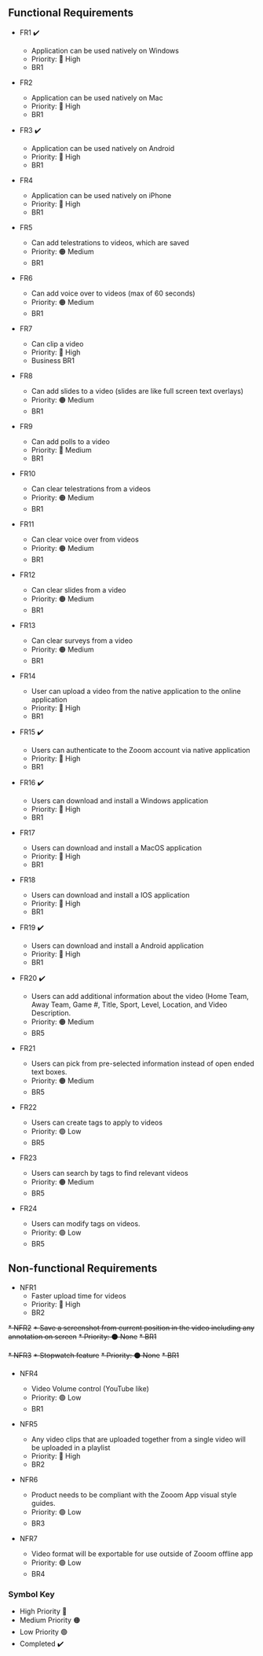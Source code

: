 ## Functional Requirements
* FR1 :heavy_check_mark:
  * Application can be used natively on Windows
  * Priority: :red_circle: High
  * BR1
  
* FR2
  * Application can be used natively on Mac
  * Priority: :red_circle: High
  * BR1
  
* FR3 :heavy_check_mark:
  * Application can be used natively on Android
  * Priority: :red_circle: High
  * BR1
  
* FR4
  * Application can be used natively on iPhone
  * Priority: :red_circle: High
  * BR1
  
* FR5
  * Can add telestrations to videos, which are saved
  * Priority: :orange_circle: Medium
  * BR1
  
* FR6
  * Can add voice over to videos (max of 60 seconds)
  * Priority: :orange_circle: Medium
  * BR1
  
* FR7
  * Can clip a video
  * Priority: :red_circle: High
  * Business BR1
  
* FR8
  * Can add slides to a video (slides are like full screen text overlays)
  * Priority: :orange_circle: Medium
  * BR1
  
* FR9
  * Can add polls to a video
  * Priority: :red_circle: Medium
  * BR1
  
* FR10
  * Can clear telestrations from a videos
  * Priority: :orange_circle: Medium
  * BR1
  
* FR11
  * Can clear voice over from videos
  * Priority: :orange_circle: Medium
  * BR1
  
* FR12
  * Can clear slides from a video
  * Priority: :orange_circle: Medium
  * BR1
  
* FR13
  * Can clear surveys from a video
  * Priority: :orange_circle: Medium
  * BR1
  
* FR14 
  * User can upload a video from the native application to the online application
  * Priority: :red_circle: High
  * BR1
  
* FR15 :heavy_check_mark:
  * Users can authenticate to the Zooom account via native application
  * Priority: :red_circle: High
  * BR1
  
* FR16 :heavy_check_mark:
  * Users can download and install a Windows application 
  * Priority: :red_circle: High
  * BR1
  
* FR17
  * Users can download and install a MacOS application 
  * Priority: :red_circle: High
  * BR1
  
* FR18
  * Users can download and install a IOS application 
  * Priority: :red_circle: High
  * BR1
 
* FR19 :heavy_check_mark:
  * Users can download and install a Android application 
  * Priority: :red_circle: High
  * BR1
  
* FR20 :heavy_check_mark:
  * Users can add additional information about the video (Home Team, Away Team, Game #, Title, Sport, Level, Location, and Video Description. 
  * Priority: :orange_circle: Medium
  * BR5
  
* FR21 
  * Users can pick from pre-selected information instead of open ended text boxes.
  * Priority: :orange_circle: Medium
  * BR5
  
* FR22
  * Users can create tags to apply to videos
  * Priority: :green_circle: Low
  * BR5
  
* FR23
  * Users can search by tags to find relevant videos
  * Priority: :orange_circle: Medium
  * BR5
  
* FR24
  * Users can modify tags on videos.
  * Priority: :green_circle: Low
  * BR5

## Non-functional Requirements
* NFR1
  * Faster upload time for videos	
  * Priority: :red_circle: High
  * BR2

~~* NFR2~~
  ~~* Save a screenshot from current position in the video including any annotation on screen~~
  ~~* Priority: :black_circle: None~~
  ~~* BR1~~

~~* NFR3~~
  ~~* Stopwatch feature~~
  ~~* Priority: :black_circle: None~~
  ~~* BR1~~

* NFR4
  * Video Volume control (YouTube like)
  * Priority: :green_circle: Low
  * BR1

* NFR5
  * Any video clips that are uploaded together from a single video will be uploaded in a playlist	
  * Priority: :red_circle: High
  * BR2

* NFR6
  * Product needs to be compliant with the Zooom App visual style guides.
  * Priority: :green_circle: Low
  * BR3
  
* NFR7
  * Video format will be exportable for use outside of Zooom offline app
  * Priority: :green_circle: Low
  * BR4

### Symbol Key
* High Priority :red_circle:
* Medium Priority :orange_circle:
* Low Priority :green_circle:
* Completed :heavy_check_mark:
